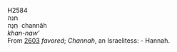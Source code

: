 <body>
  <p>H2584<br>  חנּה  <br> חַנָּה  ‎  channâh  <br><i>khan-naw‘ </i><br>From <a href="h2603.htm">2603</a>  <i>favored</i>; <i>Channah</i>, an Israelitess: - Hannah.<br></p>
 </body>